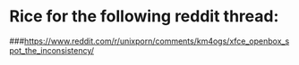 # Rice for the following reddit thread:
###https://www.reddit.com/r/unixporn/comments/km4ogs/xfce_openbox_spot_the_inconsistency/
